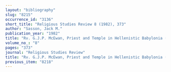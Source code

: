 ```yaml
---
layout: "bibliography"
slug: "8215"
occurrence_id: "3136"
short_title: "Religious Studies Review 8 (1982), 373"
author: "Sasson, Jack M."
publication_year: "1982"
title: "Rv. G.J.P. McEwan, Priest and Temple in Hellenistic Babylonia (FAOS 4, 1981)"
volume_no_: "8"
pages: "373"
journal: "Religious Studies Review"
title: "Rv. G.J.P. McEwan, Priest and Temple in Hellenistic Babylonia (FAOS 4, 1981)"
previous_item: "8218"
---
```

